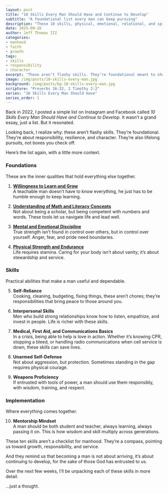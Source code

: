 ```yaml
---
layout: post
title: "10 Skills Every Man Should Have and Continue to Develop"
subtitle: "A foundational list every man can keep pursuing"
description: "These 10 skills, physical, emotional, relational, and spiritual, aren’t about arriving, but about continuing to grow into responsibility, resilience, and character."
date: 2025-09-26
author: Jeff Thomas III
categories:  
- manhood  
- faith  
- growth
tags:  
- skills  
- responsibility  
- character  
excerpt: "These aren’t flashy skills. They’re foundational meant to shape men into steady, dependable leaders who never stop growing."
image: /img/posts/10-skills-every-man.jpg
background: /img/posts/bg-10-skills-every-man.jpg
scripture: "Proverbs 16:32, 2 Timothy 2:2"
series: "10 Skills Every Man Should Have"
series_order: 1
---
```


Back in 2022, I posted a simple list on Instagram and Facebook called *10 Skills Every Man Should Have and Continue to Develop.* It wasn’t a grand essay, just a list. But it resonated.  

Looking back, I realize why: these aren’t flashy skills. They’re foundational. They’re about responsibility, resilience, and character. They’re also lifelong pursuits, not boxes you check off.  

Here’s the list again, with a little more context.  


### Foundations  
These are the inner qualities that hold everything else together.  

1. **[Willingness to Learn and Grow](https://jeffthomasiii.github.io/Just-a-Thought-Blog/manhood/faith/growth/2025/10/03/stay-teachable.html)**  
   A teachable man doesn’t have to know everything, he just has to be humble enough to keep learning.  

2. **[Understanding of Math and Literacy Concepts](https://jeffthomasiii.github.io/Just-a-Thought-Blog/manhood/faith/growth/2025/10/10/words-and-numbers-matter.html)**  
   Not about being a scholar, but being competent with numbers and words. These tools let us navigate life and lead well.  

3. **[Mental and Emotional Discipline](https://jeffthomasiii.github.io/Just-a-Thought-Blog/manhood/faith/growth/2025/10/17/master-yourself.html)**  
   True strength isn’t found in control over others, but in control over yourself. Anger, fear, and pride need boundaries.  

4. **[Physical Strength and Endurance](https://jeffthomasiii.github.io/Just-a-Thought-Blog/manhood/faith/growth/2025/10/24/strong-enough-to-serve.html)**  
   Life requires stamina. Caring for your body isn’t about vanity; it’s about stewardship and service.  


### Skills  
Practical abilities that make a man useful and dependable.  

5. **Self-Reliance**  
   Cooking, cleaning, budgeting, fixing things, these aren’t chores; they’re responsibilities that bring peace to those around you.  

6. **Interpersonal Skills**  
   Men who build strong relationships know how to listen, empathize, and invest in people. Life is richer with these skills.  

7. **Medical, First Aid, and Communications Basics**  
   In a crisis, being able to help is love in action. Whether it’s knowing CPR, stopping a bleed, or handling radio communications when cell service is down, these skills can save lives.  

8. **Unarmed Self-Defense**  
   Not about aggression, but protection. Sometimes standing in the gap requires physical courage.  

9. **Weapons Proficiency**  
   If entrusted with tools of power, a man should use them responsibly, with wisdom, training, and respect.  


### Implementation  
Where everything comes together.  

10. **Mentorship Mindset**  
   A man should be both student and teacher, always learning, always passing it on. This is how wisdom and skill multiply across generations.  


These ten skills aren’t a checklist for manhood. They’re a compass, pointing us toward growth, responsibility, and service.  

And they remind us that becoming a man is not about arriving, it’s about continuing to develop, for the sake of those God has entrusted to us.  

Over the next few weeks, I’ll be unpacking each of these skills in more detail.  

…just a thought.  
<!--stackedit_data:
eyJoaXN0b3J5IjpbLTE5NDI4ODM4NjIsMTcwODkwNzgzMywtMT
EzODcxMTc4MF19
-->

